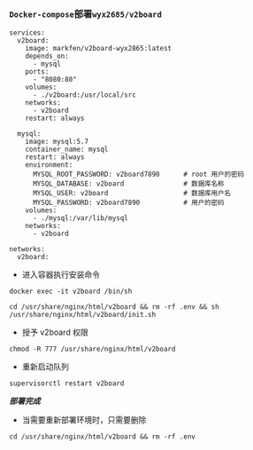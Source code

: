 ### `Docker-compose`部署`wyx2685/v2board`


```
services:
  v2board:
    image: markfen/v2board-wyx2865:latest
    depends_on:
      - mysql
    ports:
      - "8080:80"
    volumes:
      - ./v2board:/usr/local/src
    networks:
      - v2board
    restart: always

  mysql:
    image: mysql:5.7
    container_name: mysql
    restart: always
    environment:
      MYSQL_ROOT_PASSWORD: v2board7890      # root 用户的密码
      MYSQL_DATABASE: v2board               # 数据库名称
      MYSQL_USER: v2board                   # 数据库用户名
      MYSQL_PASSWORD: v2board7890           # 用户的密码
    volumes:
      - ./mysql:/var/lib/mysql
    networks:
      - v2board

networks:
  v2board:
```
- 进入容器执行安装命令
```
docker exec -it v2board /bin/sh

cd /usr/share/nginx/html/v2board && rm -rf .env && sh /usr/share/nginx/html/v2board/init.sh
```


- 授予 v2board 权限
```
chmod -R 777 /usr/share/nginx/html/v2board
```

- 重新启动队列
```
supervisorctl restart v2board
```

***部署完成*** 

 

- 当需要重新部署环境时，只需要删除
```
cd /usr/share/nginx/html/v2board && rm -rf .env
```
